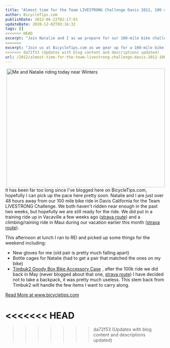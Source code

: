 ```yaml
---
title: "Almost time for the Team LIVESTRONG Challenge Davis 2012, 100 mile ride"
author: BicycleTips.com
publishDate: 2012-06-22T02:17:01
updateDate: 2020-12-02T03:16:32
tags: []
<<<<<<< HEAD
excerpt: "Join Natalie and I as we prepare for our 100-mile bike challenge for Team LIVESTRONG, blogging again on BicycleTips.com after a hiatus."
=======
excerpt: "Join us at BicycleTips.com as we gear up for a 100-mile bike ride in Davis, California for the Team LIVESTRONG Challenge. Follow our preparation journey! #bikeride #TeamLIVESTRONG #Bicycle"
>>>>>>> da72f53 (Updates with blog content and descriptions updated)
url: /2012/almost-time-for-the-team-livestrong-challenge-davis-2012-100-mile-ride  # Use the generated URL with year
---
```

<p><a href="https://www.flickr.com/photos/chammond/7284707760/" title="Me and Natalie riding today near Winters by chrishammond, on Flickr"><img align="right" alt="Me and Natalie riding today near Winters" height="375" src="https://farm8.staticflickr.com/7095/7284707760_a2af2b3eaf.jpg" style="float: right;" width="500" /></a>It has been far too long since I've blogged here on BicycleTips.com, hopefully I can pick up the pace here pretty soon. Natalie and I are just over 48 hours away from our 100 mile bike ride in Davis California for the Team LIVESTRONG Challenge. We both haven't ridden near enough in the past two weeks, but hopefully we are still ready for the ride. We did put in a training ride up in Vacaville a few weeks ago (<a href="https://app.strava.com/rides/9515330" target="_blank">strava route</a>) and a climbing/raining ride in Maui during our vacation earlier this month (<a href="https://app.strava.com/rides/10171729" target="_blank">strava route</a>).</p>  <p>This afternoon at lunch I ran to REI and picked up some things for the weekend including:</p>  <ul>  <li>New gloves for me (old pair is pretty much falling apart)</li>  <li>Bottle cages for Natalie (had to get a pair that matched the ones on my bike)</li>  <li><a href="https://www.amazon.com/gp/product/B00714F26U/ref=as_li_ss_tl?ie=UTF8&amp;tag=chrishammondc-20&amp;linkCode=as2&amp;camp=1789&amp;creative=390957&amp;creativeASIN=B00714F26U">Timbuk2 Goody Box Bike Accessory Case</a><img alt="" height="1" src="https://www.assoc-amazon.com/e/ir?t=chrishammondc-20&amp;l=as2&amp;o=1&amp;a=B00714F26U" style="border-style: none !important; margin: 0px; border-width: 0px;" width="1" /> , after the 100k ride we did back in May (never blogged about that one, <a href="https://app.strava.com/rides/7941281" target="_blank">strava route</a>) I have decided not to take a backpack, it was pretty much useless. This stem back from Timbuk2 will handle the few items I want to carry along.</li> </ul>  <a href="https://www.bicycletips.com/dear-lance-i-want-to-be-a-fan-but-cant">Read More at www.bicycletips.com</a>

<<<<<<< HEAD
=======


>>>>>>> da72f53 (Updates with blog content and descriptions updated)
